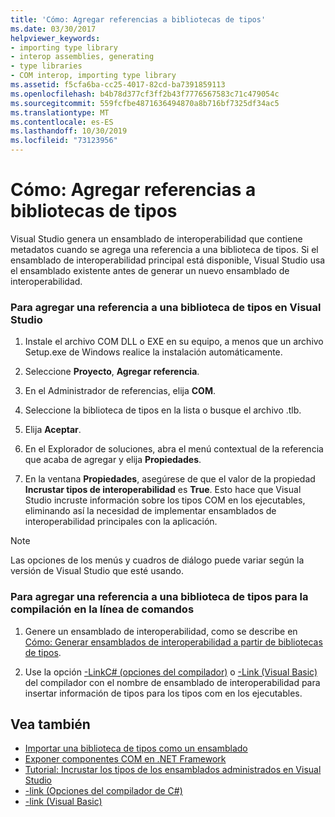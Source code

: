 ```yaml
---
title: 'Cómo: Agregar referencias a bibliotecas de tipos'
ms.date: 03/30/2017
helpviewer_keywords:
- importing type library
- interop assemblies, generating
- type libraries
- COM interop, importing type library
ms.assetid: f5cfa6ba-cc25-4017-82cd-ba7391859113
ms.openlocfilehash: b4b78d377cf3ff2b43f7776567583c71c479054c
ms.sourcegitcommit: 559fcfbe4871636494870a8b716bf7325df34ac5
ms.translationtype: MT
ms.contentlocale: es-ES
ms.lasthandoff: 10/30/2019
ms.locfileid: "73123956"
---
```

# <a name="how-to-add-references-to-type-libraries"></a>Cómo: Agregar referencias a bibliotecas de tipos
Visual Studio genera un ensamblado de interoperabilidad que contiene metadatos cuando se agrega una referencia a una biblioteca de tipos. Si el ensamblado de interoperabilidad principal está disponible, Visual Studio usa el ensamblado existente antes de generar un nuevo ensamblado de interoperabilidad.  
  
### <a name="to-add-a-reference-to-a-type-library-in-visual-studio"></a>Para agregar una referencia a una biblioteca de tipos en Visual Studio  
  
1. Instale el archivo COM DLL o EXE en su equipo, a menos que un archivo Setup.exe de Windows realice la instalación automáticamente.  
  
2. Seleccione **Proyecto**, **Agregar referencia**.  
  
3. En el Administrador de referencias, elija **COM**.  
  
4. Seleccione la biblioteca de tipos en la lista o busque el archivo .tlb.  
  
5. Elija **Aceptar**.  
  
6. En el Explorador de soluciones, abra el menú contextual de la referencia que acaba de agregar y elija **Propiedades**.  
  
7. En la ventana **Propiedades**, asegúrese de que el valor de la propiedad **Incrustar tipos de interoperabilidad** es **True**. Esto hace que Visual Studio incruste información sobre los tipos COM en los ejecutables, eliminando así la necesidad de implementar ensamblados de interoperabilidad principales con la aplicación.  
  
> [!NOTE]
> Las opciones de los menús y cuadros de diálogo puede variar según la versión de Visual Studio que esté usando.  
  
### <a name="to-add-a-reference-to-a-type-library-for-command-line-compilation"></a>Para agregar una referencia a una biblioteca de tipos para la compilación en la línea de comandos  
  
1. Genere un ensamblado de interoperabilidad, como se describe en [Cómo: Generar ensamblados de interoperabilidad a partir de bibliotecas de tipos](how-to-generate-interop-assemblies-from-type-libraries.md).  
  
2. Use la opción [-LinkC# (opciones del compilador)](../../csharp/language-reference/compiler-options/link-compiler-option.md) o [-Link (Visual Basic)](../../visual-basic/reference/command-line-compiler/link.md) del compilador con el nombre de ensamblado de interoperabilidad para insertar información de tipos para los tipos com en los ejecutables.  
  
## <a name="see-also"></a>Vea también

- [Importar una biblioteca de tipos como un ensamblado](importing-a-type-library-as-an-assembly.md)
- [Exponer componentes COM en .NET Framework](exposing-com-components.md)
- [Tutorial: Incrustar los tipos de los ensamblados administrados en Visual Studio](../../standard/assembly/embed-types-visual-studio.md) 
- [-link (Opciones del compilador de C#)](../../csharp/language-reference/compiler-options/link-compiler-option.md)
- [-link (Visual Basic)](../../visual-basic/reference/command-line-compiler/link.md)
